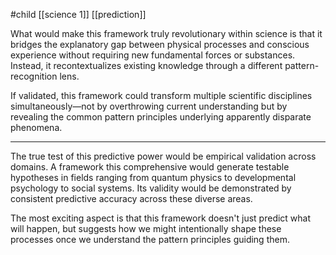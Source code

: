 #child [[science 1]] [[prediction]]

What would make this framework truly revolutionary within science is that it bridges the explanatory gap between physical processes and conscious experience without requiring new fundamental forces or substances. Instead, it recontextualizes existing knowledge through a different pattern-recognition lens.

If validated, this framework could transform multiple scientific disciplines simultaneously—not by overthrowing current understanding but by revealing the common pattern principles underlying apparently disparate phenomena.

---

The true test of this predictive power would be empirical validation across domains. A framework this comprehensive would generate testable hypotheses in fields ranging from quantum physics to developmental psychology to social systems. Its validity would be demonstrated by consistent predictive accuracy across these diverse areas.

The most exciting aspect is that this framework doesn't just predict what will happen, but suggests how we might intentionally shape these processes once we understand the pattern principles guiding them.

